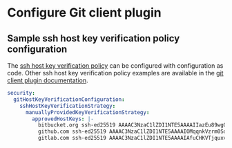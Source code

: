 # Configure Git client plugin

## Sample ssh host key verification policy configuration

The [ssh host key verification policy](https://plugins.jenkins.io/git-client/#plugin-content-ssh-host-key-verification) can be configured with configuration as code.
Other ssh host key verification policy examples are available in the [git client plugin documentation](https://plugins.jenkins.io/git-client/#plugin-content-configuration-as-code-sample).

```yaml
security:
  gitHostKeyVerificationConfiguration:
    sshHostKeyVerificationStrategy:
      manuallyProvidedKeyVerificationStrategy:
        approvedHostKeys: |-
          bitbucket.org ssh-ed25519 AAAAC3NzaC1lZDI1NTE5AAAAIIazEu89wgQZ4bqs3d63QSMzYVa0MuJ2e2gKTKqu+UUO
          github.com ssh-ed25519 AAAAC3NzaC1lZDI1NTE5AAAAIOMqqnkVzrm0SdG6UOoqKLsabgH5C9okWi0dh2l9GKJl
          gitlab.com ssh-ed25519 AAAAC3NzaC1lZDI1NTE5AAAAIAfuCHKVTjquxvt6CM6tdG4SLp1Btn/nOeHHE5UOzRdf
```
